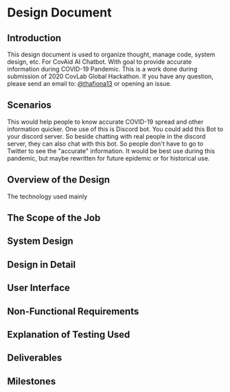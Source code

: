 # Design Document

## Introduction
This design document is used to organize thought, manage code, system design, etc. For CovAid AI Chatbot. With goal to provide accurate information during COVID-19 Pandemic. This is a work done during submission of 2020 CovLab Global Hackathon. If you have any question, please send an email to: [@thafiona13](mailto:fionaxiework@gmail.com) or opening an issue.

## Scenarios
This would help people to know accurate COVID-19 spread and other information quicker. One use of this is Discord bot. You could add this Bot to your discord server. So beside chatting with real people in the discord server, they can also chat with this bot. So people don't have to go to Twitter to see the "accurate" information. It would be best use during this pandemic, but maybe rewritten for future epidemic or for historical use.

## Overview of the Design
The technology used mainly 

## The Scope of the Job

## System Design

## Design in Detail

## User Interface

## Non-Functional Requirements

## Explanation of Testing Used

## Deliverables

## Milestones